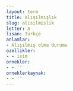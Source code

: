 ```yaml
---
layout: term
title: alışılmışlık
slug: alisilmislik
letter: A
lisan: Türkçe
anlamlar:
- Alışılmış olma durumu
ozellikler:
- - isim
ornekler:
- - ''
orneklerkaynak:
- - ''
---
```

